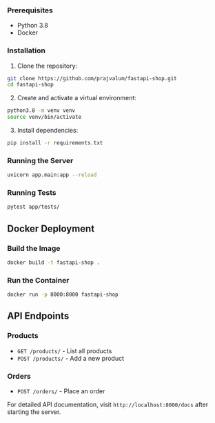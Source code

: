 
### Prerequisites
- Python 3.8
- Docker

### Installation
1. Clone the repository:
```sh
git clone https://github.com/prajvalum/fastapi-shop.git
cd fastapi-shop
```

2. Create and activate a virtual environment:
```sh
python3.8 -m venv venv
source venv/bin/activate
```

3. Install dependencies:
```sh
pip install -r requirements.txt
```

### Running the Server
```sh
uvicorn app.main:app --reload
```

### Running Tests
```sh
pytest app/tests/
```

## Docker Deployment
### Build the Image
```sh
docker build -t fastapi-shop .
```

### Run the Container
```sh
docker run -p 8000:8000 fastapi-shop
```

## API Endpoints
### Products
- `GET /products/` - List all products
- `POST /products/` - Add a new product

### Orders
- `POST /orders/` - Place an order

For detailed API documentation, visit `http://localhost:8000/docs` after starting the server.
